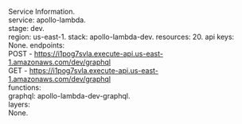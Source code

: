 Service Information.     
service: apollo-lambda.   
stage: dev.   
region: us-east-1. 
stack: apollo-lambda-dev. 
resources: 20. 
api keys:  
None. 
endpoints:  
POST - https://i1pog7svla.execute-api.us-east-1.amazonaws.com/dev/graphql  
GET - https://i1pog7svla.execute-api.us-east-1.amazonaws.com/dev/graphql     
functions:      
graphql: apollo-lambda-dev-graphql.    
layers:    
None.     
 
